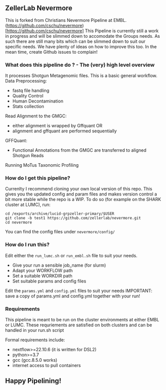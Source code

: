 ## ZellerLab Nevermore

This is forked from Christians Nevermore Pipeline at EMBL.
(https://github.com/cschu/nevermore)[https://github.com/cschu/nevermore]
This Pipeline is currently still a work in progress 
and will be slimmed down to accomodate the Groups needs.
As such there are still many bits which can be slimmed down to suit our specific needs.
We have plenty of ideas on how to improve this too.
In the mean time, create Github issues to complain!

### What does this pipeline do ? - The (very) high level overview
It processes Shotgun Metagenomic files. This is a basic general workflow.
Data Preprocessing:
- fastq file handling
- Quality Control
- Human Decontamination
- Stats collection

Read Alignment to the GMGC:
- either alignment is wrapped by Gffquant OR
- alignment and gffquant are performed sequentially

GFFQuant:
- Functional Annotations from the GMGC are transferred to aligned Shotgun Reads

Running MoTus Taxonomic Profiling

### How do I get this pipeline?
Currenlty I recommend cloning your own local version of this repo.
This gives you the updated config and param files and 
makes version control a bit more stable while the repo is a WIP.
To do so (for example on the SHARK cluster at LUMC), run:

```
cd /exports/archive/lucid-grpzeller-primary/$USER
git clone -b test1 https://github.com/zellerlab/nevermore.git
cd nevermore
```
You can find the config files under `nevermore/config/`

### How do I run this?
Edit either the `run_lumc.sh` or `run_embl.sh` file to suit your needs.
- Give your run a sensible job_name (for slurm)
- Adapt your WORKFLOW path
- Set a suitable WORKDIR path
- Set suitable params and config files

Edit the `params.yml` and `config.yml` files to suit your needs
IMPORTANT: save a copy of params.yml and config.yml together with your run!

### Requirements
This pipeline is meant to be run on the cluster environments at either EMBL or LUMC.
These requriements are satisfied on both clusters and can be handled in your run.sh script

Formal requirements include:
- nextflow>=22.10.6 (it is written for DSL2)
- python>=3.7
- gcc (gcc.8.5.0 works)
- internet access to pull containers

## Happy Pipelining!